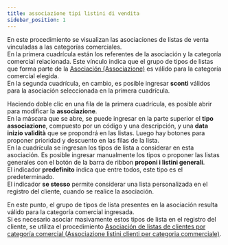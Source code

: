```yaml
---
title: associazione tipi listini di vendita
sidebar_position: 1
---
```


En este procedimiento se visualizan las asociaciones de listas de venta vinculadas a las categorías comerciales.    
En la primera cuadrícula están los referentes de la asociación y la categoría comercial relacionada. Este vínculo indica que el grupo de tipos de listas que forma parte de la [Asociación (Associazione)](/docs/sales/sales-price-list/procedures/category-association) es válido para la categoría comercial elegida.    
En la segunda cuadrícula, en cambio, es posible ingresar **sconti** válidos para la asociación seleccionada en la primera cuadrícula.         

Haciendo doble clic en una fila de la primera cuadrícula, es posible abrir para modificar la **associazione**.    
En la máscara que se abre, se puede ingresar en la parte superior el **tipo associazione**, compuesto por un código y una descripción, y una **data inizio validità** que se propondrá en las listas. Luego hay botones para proponer prioridad y descuento en las filas de la lista.       
En la cuadrícula se ingresan los tipos de lista a considerar en esta asociación. Es posible ingresar manualmente los tipos o proponer las listas generales con el botón de la barra de ribbon **proponi i listini generali**.      
El indicador **predefinito** indica que entre todos, este tipo es el predeterminado.     
El indicador **se stesso** permite considerar una lista personalizada en el registro del cliente, cuando se realice la asociación.     

En este punto, el grupo de tipos de lista presentes en la asociación resulta válido para la categoría comercial ingresada.  
Si es necesario asociar masivamente estos tipos de lista en el registro del cliente, se utiliza el procedimiento [Asociación de listas de clientes por categoría comercial (Associazione listini clienti per categoria commerciale)](/docs/sales/sales-price-list/procedures/category-association).
